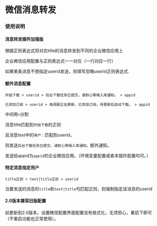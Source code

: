 # 微信消息转发

### 使用说明

#### 消息转发插件加强版

根据正则表达式将对应title的消息转发到不同的企业微信应用上

企业微信应用配置与正则表达式一一对应（一行对应一行）

如果某条消息不想指定userid发送，则填写忽略userid正则表达式.

#### 额外消息配置

`开始下载 > userid > 后台下载任务已提交，请耐心等候入库通知。 > appid`

`已添加订阅 > userid > 电视剧正在更新，已添加订阅，待更新后自动下载。 > appid`

中间用` > `分割

消息title匹配到`开始下载`的正则

且消息text中的`用户：`匹配到userid，

则发送`后台下载任务已提交，请耐心等候入库通知。`额外通知。

发送给appid为`appid`的企业微信应用。（环境变量配置或者本插件配置均可。）

#### 特定消息指定用户

`title正则 > text|title正则 > userid`

当要发送的消息的`title`和`text|title`均匹配正则，则强制指定该消息的userid

#### 2.0版本兼容旧版配置

如更新到2.0版本，设置微信配置界面配置没有格式化，无须担心，重启下即可（不重启功能也正常使用）。